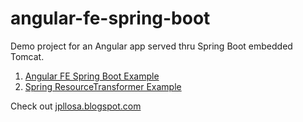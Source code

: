# angular-fe-spring-boot
Demo project for an Angular app served thru Spring Boot embedded Tomcat.

1. [Angular FE Spring Boot Example](https://jpllosa.blogspot.com/2023/06/angular-fe-spring-boot-example.html)
1. [Spring ResourceTransformer Example](https://jpllosa.blogspot.com/2023/07/spring-resourcetransformer-example.html)

Check out [jpllosa.blogspot.com](https://jpllosa.blogspot.com/)